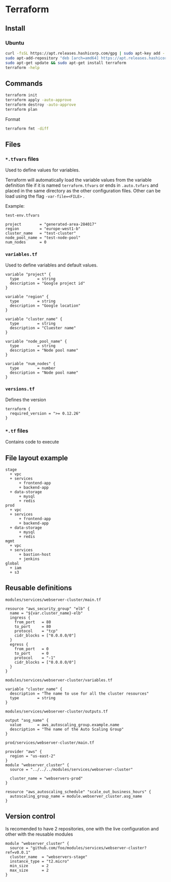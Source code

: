 # Terraform

## Install

### Ubuntu

```bash
curl -fsSL https://apt.releases.hashicorp.com/gpg | sudo apt-key add -
sudo apt-add-repository "deb [arch=amd64] https://apt.releases.hashicorp.com $(lsb_release -cs) main"
sudo apt-get update && sudo apt-get install terraform
terraform -help
```

## Commands

```bash
terraform init
terraform apply -auto-approve
terraform destroy -auto-approve
terraform plan
```

Format

```bash
terraform fmt -diff
```

## Files

### `*.tfvars` files

Used to define values for variables.

Terraform will automatically load the variable values from the variable definition file if it is named `terraform.tfvars` or ends in `.auto.tvfars` and placed in the same directory as the other configuration files. Other can be load using the flag `-var-file=<FILE>` .

Example:

`test-env.tfvars`

```
project        = "generated-area-284017"
region         = "europe-west1-b"
cluster_name   = "test-cluster"
node_pool_name = "test-node-pool"
num_nodes      = 0
```

### `variables.tf`

Used to define variables and default values.

````
variable "project" {
  type        = string
  description = "Google project id"
}

variable "region" {
  type        = string
  description = "Google location"
}

variable "cluster_name" {
  type        = string
  description = "Cluester name"
}

variable "node_pool_name" {
  type        = string
  description = "Node pool name"
}

variable "num_nodes" {
  type        = number
  description = "Node pool name"
}
````

### `versions.tf`

Defines the version

```
terraform {
  required_version = ">= 0.12.26"
}
```

### `*.tf` files

Contains code to execute

## File layout example

```
stage
  + vpc
  + services
      + frontend-app
      + backend-app
  + data-storage
      + mysql
      + redis
prod
  + vpc
  + services
      + frontend-app
      + backend-app
  + data-storage
      + mysql
      + redis
mgmt
  + vpc
  + services
      + bastion-host
      + jenkins
global
  + iam
  + s3
```

## Reusable definitions

`modules/services/webserver-cluster/main.tf`

```
resource "aws_security_group" "elb" {
  name = "${var.cluster_name}-elb"
  ingress {
    from_port   = 80
    to_port     = 80
    protocol    = "tcp"
    cidr_blocks = ["0.0.0.0/0"]
  }
  egress {
    from_port   = 0
    to_port     = 0
    protocol    = "-1"
    cidr_blocks = ["0.0.0.0/0"]
  }
}
```

`modules/services/webserver-cluster/variables.tf`

```
variable "cluster_name" {
  description = "The name to use for all the cluster resources"
  type        = string
}
```

`modules/services/webserver-cluster/outputs.tf`

```
output "asg_name" {
  value       = aws_autoscaling_group.example.name
  description = "The name of the Auto Scaling Group"
}
```

 `prod/services/webserver-cluster/main.tf`

```
provider "aws" {
  region = "us-east-2"
}
module "webserver_cluster" {
  source = "../../../modules/services/webserver-cluster"
  
  cluster_name = "webservers-prod"
}

resource "aws_autoscaling_schedule" "scale_out_business_hours" {
  autoscaling_group_name = module.webserver_cluster.asg_name
}
```

## Version control

Is recomended to have 2 repositories, one with the live configuration and other with the reusable modules

```
module "webserver_cluster" {
  source = "github.com/foo/modules/services/webserver-cluster?ref=v0.0.1"
  cluster_name  = "webservers-stage"
  instance_type = "t2.micro"
  min_size      = 2
  max_size      = 2
}
```



